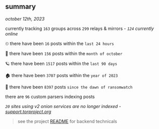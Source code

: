 
## summary
_october 12th, 2023_

currently tracking `163` groups across `299` relays & mirrors - _`124` currently online_

⏲ there have been `16` posts within the `last 24 hours`

🦈 there have been `156` posts within the `month of october`

🪐 there have been `1517` posts within the `last 90 days`

🏚 there have been `3707` posts within the `year of 2023`

🦕 there have been `8397` posts `since the dawn of ransomwatch`

there are `96` custom parsers indexing posts

_`20` sites using v2 onion services are no longer indexed - [support.torproject.org](https://support.torproject.org/onionservices/v2-deprecation/)_

> see the project [README](https://github.com/joshhighet/ransomwatch#ransomwatch--) for backend technicals
